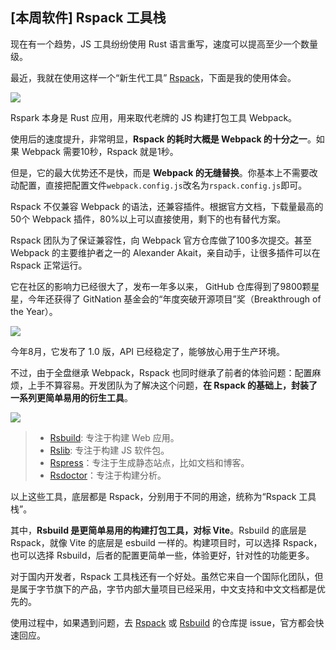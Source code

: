 ## [本周软件] Rspack 工具栈

现在有一个趋势，JS 工具纷纷使用 Rust 语言重写，速度可以提高至少一个数量级。

最近，我就在使用这样一个“新生代工具” [Rspack](https://rspack.dev/zh/)，下面是我的使用体会。

![](https://cdn.beekka.com/blogimg/asset/202411/bg2024111002.webp)

Rspark 本身是 Rust 应用，用来取代老牌的 JS 构建打包工具 Webpack。

使用后的速度提升，非常明显，**Rspack 的耗时大概是 Webpack 的十分之一**。如果 Webpack 需要10秒，Rspack 就是1秒。

但是，它的最大优势还不是快，而是 **Webpack 的无缝替换**。你基本上不需要改动配置，直接把配置文件`webpack.config.js`改名为`rspack.config.js`即可。

Rspack 不仅兼容 Webpack 的语法，还兼容插件。根据官方文档，下载量最高的50个 Webpack 插件，80%以上可以直接使用，剩下的也有替代方案。

Rspack 团队为了保证兼容性，向 Webpack 官方仓库做了100多次提交。甚至 Webpack 的主要维护者之一的  Alexander Akait，亲自动手，让很多插件可以在 Rspack 正常运行。

它在社区的影响力已经很大了，发布一年多以来， GitHub 仓库得到了9800颗星星，今年还获得了 GitNation 基金会的“年度突破开源项目”奖（Breakthrough of the Year）。

![](https://cdn.beekka.com/blogimg/asset/202411/bg2024111003.webp)

今年8月，它发布了 1.0 版，API 已经稳定了，能够放心用于生产环境。

不过，由于全盘继承 Webpack，Rspack 也同时继承了前者的体验问题：配置麻烦，上手不算容易。开发团队为了解决这个问题，**在 Rspack 的基础上，封装了一系列更简单易用的衍生工具**。

![](https://cdn.beekka.com/blogimg/asset/202411/bg2024111004.webp)

> - [Rsbuild](https://rsbuild.dev/zh/): 专注于构建 Web 应用。
> - [Rslib](https://rspress.dev/zh/): 专注于构建 JS 软件包。
> - [Rspress](https://rspress.dev/zh/)：专注于生成静态站点，比如文档和博客。
> - [Rsdoctor](https://rsdoctor.dev/zh/)：专注于构建分析。

以上这些工具，底层都是 Rspack，分别用于不同的用途，统称为“Rspack 工具栈”。

其中，**Rsbuild 是更简单易用的构建打包工具，对标 Vite**。Rsbuild 的底层是 Rspack，就像 Vite 的底层是 esbuild 一样的。构建项目时，可以选择 Rspack，也可以选择 Rsbuild，后者的配置更简单一些，体验更好，针对性的功能更多。

对于国内开发者，Rspack 工具栈还有一个好处。虽然它来自一个国际化团队，但是属于字节旗下的产品，字节内部大量项目已经采用，中文支持和中文文档都是优先的。

使用过程中，如果遇到问题，去 [Rspack](https://github.com/web-infra-dev/rspack) 或 [Rsbuild](https://github.com/web-infra-dev/rsbuild) 的仓库提 issue，官方都会快速回应。

